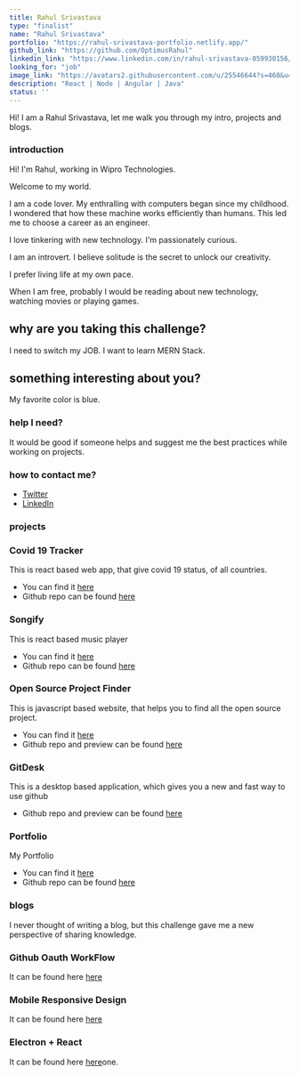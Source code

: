 ```yaml
---
title: Rahul Srivastava
type: "finalist"
name: "Rahul Srivastava"
portfolio: "https://rahul-srivastava-portfolio.netlify.app/"
github_link: "https://github.com/OptimusRahul"
linkedin_link: "https://www.linkedin.com/in/rahul-srivastava-059930156/"
looking_for: "job"
image_link: "https://avatars2.githubusercontent.com/u/25546644?s=460&u=805be038999803b3db2052a1a5ea23effdd9986c&v=4"
description: "React | Node | Angular | Java"
status: ''
---
```


Hi! I am a Rahul Srivastava, let me walk you through my intro, projects and blogs.

### introduction

Hi! I'm Rahul, working in Wipro Technologies.

Welcome to my world.

I am a code lover. My enthralling with computers began since my childhood. I wondered that how these machine works efficiently than humans. This led me to choose a career as an engineer.

I love tinkering with new technology. I'm passionately curious.

I am an introvert. I believe solitude is the secret to unlock our creativity.

I prefer living life at my own pace.

When I am free, probably I would be reading about new technology, watching movies or playing games.

## why are you taking this challenge?

I need to switch my JOB.
I want to learn MERN Stack.

## something interesting about you?

My favorite color is blue.

### help I need?

It would be good if someone helps and suggest me the best practices while working on projects.

### how to contact me?

- [Twitter](https://twitter.com/__rahulsrivstv)
- [LinkedIn](https://www.linkedin.com/in/rahul-srivastava-059930156/)

### projects

### Covid 19 Tracker

This is react based web app, that give covid 19 status, of all countries.

- You can find it [here](https://covidupdates.netlify.app/)
- Github repo can be found [here](https://github.com/OptimusRahul/Covid19-Tracker)

### Songify

This is react based music player

- You can find it [here](https://songify-player.netlify.app/)
- Github repo can be found [here](https://github.com/OptimusRahul/Songify)

### Open Source Project Finder

This is javascript based website, that helps you to find all the open source project.

- You can find it [here](https://open-source-project-finder.herokuapp.com/)
- Github repo and preview can be found [here](https://github.com/OptimusRahul/Open-Source-Project-Finder)

### GitDesk

This is a desktop based application, which gives you a new and fast way to use github

- Github repo and preview can be found [here](https://github.com/OptimusRahul/GitDesk)

### Portfolio   

My Portfolio

- You can find it [here](https://rahul-srivastava-portfolio.netlify.app/)
- Github repo can be found [here](https://github.com/OptimusRahul/Portfolio)


### blogs

I never thought of writing a blog, but this challenge gave me a new perspective of sharing knowledge.

### Github Oauth WorkFlow
It can be found here [here](https://link.medium.com/uaKaJqUbK7)

### Mobile Responsive Design
It can be found here [here](https://link.medium.com/CobpQSXbK7)

### Electron + React
It can be found here [here](https://link.medium.com/dEcM43ObK7)one.